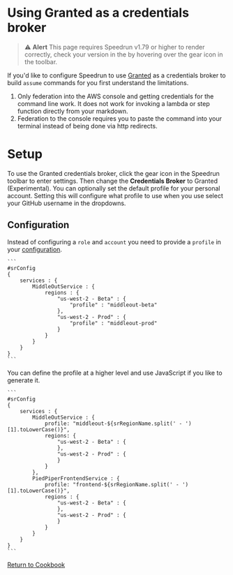 # Using Granted as a credentials broker
> ⚠️ **Alert**
> This page requires Speedrun v1.79 or higher to render correctly, check your version in the by hovering over the gear icon in the toolbar.

If you'd like to configure Speedrun to use [Granted](https://granted.dev) as a credentials broker to build `assume` commands for you first understand the limitations.

1. Only federation into the AWS console and getting credentials for the command line work.  It does not work for invoking a lambda or step function directly from your markdown.
2. Federation to the console requires you to paste the command into your terminal instead of being done via http redirects.

# Setup

To use the Granted credentials broker, click the gear icon in the Speedrun toolbar to enter settings.  Then change the **Credentials Broker** to Granted (Experimental).  You can optionally set the default profile for your personal account. Setting this will configure what profile to use when you use select your GitHub username in the dropdowns.

## Configuration

Instead of configuring a `role` and `account` you need to provide a `profile` in your [configuration](https://github.com/No-Backspace-Crew/Speedrun/wiki/Speedrun-Configuration).

````
```
#srConfig
{
    services : {
        MiddleOutService : {
            regions : {
                "us-west-2 - Beta" : {
                    "profile" : "middleout-beta"
                },
                "us-west-2 - Prod" : {
                    "profile" : "middleout-prod"
                }
            }
        }
    }
}
```
````

You can define the profile at a higher level and use JavaScript if you like to generate it.

````
```
#srConfig
{
    services : {
        MiddleOutService : {
            profile: "middleout-${srRegionName.split(' - ')[1].toLowerCase()}",
            regions: {
                "us-west-2 - Beta" : {
                },
                "us-west-2 - Prod" : {
                }
            }
        },
        PiedPiperFrontendService : {
            profile: "frontend-${srRegionName.split(' - ')[1].toLowerCase()}",
            regions : {
                "us-west-2 - Beta" : {
                },
                "us-west-2 - Prod" : {
                }
            }
        }
    }
}
```
````
[Return to Cookbook](https://github.com/No-Backspace-Crew/Speedrun/wiki/Cookbook)
